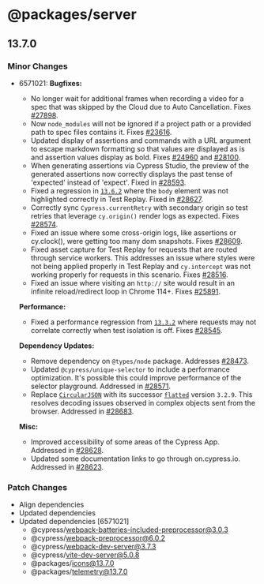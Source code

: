 # @packages/server

## 13.7.0

### Minor Changes

- 6571021: **Bugfixes:**

  - No longer wait for additional frames when recording a video for a spec that was skipped by the Cloud due to Auto Cancellation. Fixes [#27898](https://github.com/cypress-io/cypress/issues/27898).
  - Now `node_modules` will not be ignored if a project path or a provided path to spec files contains it. Fixes [#23616](https://github.com/cypress-io/cypress/issues/23616).
  - Updated display of assertions and commands with a URL argument to escape markdown formatting so that values are displayed as is and assertion values display as bold. Fixes [#24960](https://github.com/cypress-io/cypress/issues/24960) and [#28100](https://github.com/cypress-io/cypress/issues/28100).
  - When generating assertions via Cypress Studio, the preview of the generated assertions now correctly displays the past tense of 'expected' instead of 'expect'. Fixed in [#28593](https://github.com/cypress-io/cypress/pull/28593).
  - Fixed a regression in [`13.6.2`](https://docs.cypress.io/guides/references/changelog/13.6.2) where the `body` element was not highlighted correctly in Test Replay. Fixed in [#28627](https://github.com/cypress-io/cypress/pull/28627).
  - Correctly sync `Cypress.currentRetry` with secondary origin so test retries that leverage `cy.origin()` render logs as expected. Fixes [#28574](https://github.com/cypress-io/cypress/issues/28574).
  - Fixed an issue where some cross-origin logs, like assertions or cy.clock(), were getting too many dom snapshots. Fixes [#28609](https://github.com/cypress-io/cypress/issues/28609).
  - Fixed asset capture for Test Replay for requests that are routed through service workers. This addresses an issue where styles were not being applied properly in Test Replay and `cy.intercept` was not working properly for requests in this scenario. Fixes [#28516](https://github.com/cypress-io/cypress/issues/28516).
  - Fixed an issue where visiting an `http://` site would result in an infinite reload/redirect loop in Chrome 114+. Fixes [#25891](https://github.com/cypress-io/cypress/issues/25891).

  **Performance:**

  - Fixed a performance regression from [`13.3.2`](https://docs.cypress.io/guides/references/changelog/13.3.2) where requests may not correlate correctly when test isolation is off. Fixes [#28545](https://github.com/cypress-io/cypress/issues/28545).

  **Dependency Updates:**

  - Remove dependency on `@types/node` package. Addresses [#28473](https://github.com/cypress-io/cypress/issues/28473).
  - Updated `@cypress/unique-selector` to include a performance optimization. It's possible this could improve performance of the selector playground. Addressed in [#28571](https://github.com/cypress-io/cypress/pull/28571).
  - Replace [`CircularJSON`](https://www.npmjs.com/package/circular-json) with its successor [`flatted`](https://www.npmjs.com/package/flatted) version `3.2.9`. This resolves decoding issues observed in complex objects sent from the browser. Addressed in [#28683](https://github.com/cypress-io/cypress/pull/28683).

  **Misc:**

  - Improved accessibility of some areas of the Cypress App. Addressed in [#28628](https://github.com/cypress-io/cypress/pull/28628).
  - Updated some documentation links to go through on.cypress.io. Addressed in [#28623](https://github.com/cypress-io/cypress/pull/28623).

### Patch Changes

- Align dependencies
- Updated dependencies
- Updated dependencies [6571021]
  - @cypress/webpack-batteries-included-preprocessor@3.0.3
  - @cypress/webpack-preprocessor@6.0.2
  - @cypress/webpack-dev-server@3.7.3
  - @cypress/vite-dev-server@5.0.8
  - @packages/icons@13.7.0
  - @packages/telemetry@13.7.0
